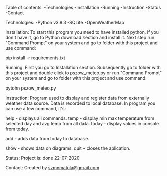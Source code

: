 Table of contents:
-Technologies
-Installation
-Running
-Instruction
-Status
-Contact

Technologies:
-Python v3.8.3
-SQLite
-OpenWeatherMap

Installation:
To start this program you need to have installed python. If you don't have it, go to Python download section and install it. Next step run "Command Prompt" on your system and go to folder with this project and use command:

pip install -r requirements.txt

Running:
First you go to Installation section. Subsequently go to folder with this project and double click to pszow_meteo.py or run "Command Prompt" on your system and go to folder with this project and use command:

pytohn pszow_meteo.py

Instruction:
Program used to display and register data from externally weather data source. Data is recorded to local database. In program you can use a few command, it's:

help - displays all commands.
temp - display min max temperature from selected day and avg temp from all data.
today - display values in console from today.

add - adds data from today to database.

show - shows data on diagrams.
quit - closes the aplication.

Status:
Project is: done 22-07-2020

Contact:
Created by szmnmatula@gmail.com
